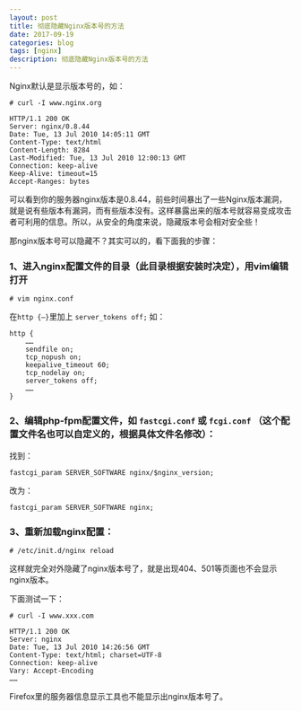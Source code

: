 ```yaml
---
layout: post
title: 彻底隐藏Nginx版本号的方法
date: 2017-09-19
categories: blog
tags: [nginx]
description: 彻底隐藏Nginx版本号的方法
---
```


Nginx默认是显示版本号的，如：

	# curl -I www.nginx.org

	HTTP/1.1 200 OK
	Server: nginx/0.8.44
	Date: Tue, 13 Jul 2010 14:05:11 GMT
	Content-Type: text/html
	Content-Length: 8284
	Last-Modified: Tue, 13 Jul 2010 12:00:13 GMT
	Connection: keep-alive
	Keep-Alive: timeout=15
	Accept-Ranges: bytes

可以看到你的服务器nginx版本是0.8.44，前些时间暴出了一些Nginx版本漏洞，就是说有些版本有漏洞，而有些版本没有。这样暴露出来的版本号就容易变成攻击者可利用的信息。所以，从安全的角度来说，隐藏版本号会相对安全些！

那nginx版本号可以隐藏不？其实可以的，看下面我的步骤：

### 1、进入nginx配置文件的目录（此目录根据安装时决定），用vim编辑打开

	# vim nginx.conf

在`http {—}`里加上 `server_tokens off;` 如：

	http {
		……
		sendfile on;
		tcp_nopush on;
		keepalive_timeout 60;
		tcp_nodelay on;
		server_tokens off;
		……
	}

### 2、编辑php-fpm配置文件，如 `fastcgi.conf` 或 `fcgi.conf` （这个配置文件名也可以自定义的，根据具体文件名修改）：

找到：

	fastcgi_param SERVER_SOFTWARE nginx/$nginx_version;

改为：

	fastcgi_param SERVER_SOFTWARE nginx;

### 3、重新加载nginx配置：

	# /etc/init.d/nginx reload

这样就完全对外隐藏了nginx版本号了，就是出现404、501等页面也不会显示nginx版本。

下面测试一下：

	# curl -I www.xxx.com

	HTTP/1.1 200 OK
	Server: nginx
	Date: Tue, 13 Jul 2010 14:26:56 GMT
	Content-Type: text/html; charset=UTF-8
	Connection: keep-alive
	Vary: Accept-Encoding
	……

Firefox里的服务器信息显示工具也不能显示出nginx版本号了。
